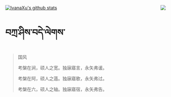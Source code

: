 [![IvanaXu's github stats](https://github-readme-stats.vercel.app/api?username=IvanaXu&show_icons=true&theme=vue-dark)](https://github.com/anuraghazra/github-readme-stats)
<img align="right" src="https://github-readme-stats.vercel.app/api/top-langs/?username=IvanaXu&langs_count=3&theme=graywhite" />
# བཀྲ་ཤིས་བདེ་ལེགས་
> 国风
> 
> 考槃在涧，硕人之宽。独寐寤言，永矢弗谖。
> 
> 考槃在阿，硕人之薖。独寐寤歌，永矢弗过。
> 
> 考槃在六，硕人之轴。独寐寤宿，永矢弗告。
>